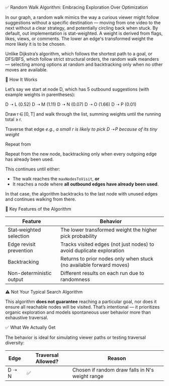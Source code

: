 ✅ Random Walk Algorithm: Embracing Exploration Over Optimization

In our graph, a random walk mimics the way a curious viewer might follow suggestions without a specific destination — moving from one video to the next without a clear strategy, and potentially circling back when stuck. By default, out implementation is stat-weighted. A weight is derived from flags, likes, views, or comments. The lower an edge's transformed weight the more likely it is to be chosen. 

Unlike Dijkstra’s algorithm, which follows the shortest path to a goal, or DFS/BFS, which follow strict structural orders, the random walk meanders — selecting among options at random and backtracking only when no other moves are available.

🧩 How It Works

Let’s say we start at node D, which has 5 outbound suggestions (with example weights in parentheses):

D ➝ L  (0.52)
D ➝ M  (1.11)
D ➝ N  (0.07)
D ➝ O  (1.66)
D ➝ P  (0.01)

Draw r ∈ [0, T] and walk through the list, summing weights until the running total ≥ r.

Traverse that edge *e.g., a small r is likely to pick D ➝ P because of its tiny weight*

Repeat from

Repeat from the new node, backtracking only when every outgoing edge has already been used.

This continues until either:

- The walk reaches the `maxNodesToVisit`, **or**
- It reaches a node where **all outbound edges have already been used**.

In that case, the algorithm backtracks to the last node with unused edges and continues walking from there.

🔁 Key Features of the Algorithm

| Feature                    | Behavior                                                                |
|----------------------------|-------------------------------------------------------------------------|
| Stat‑weighted selection    | The lower transformed weight the higher pick probability                |
| Edge revisit prevention    | Tracks visited edges (not just nodes) to avoid duplicate exploration    |
| Backtracking               | Returns to prior nodes only when stuck (no available forward moves)     |
| Non-deterministic output   | Different results on each run due to randomness                         |

⚠️ Not Your Typical Search Algorithm

This algorithm **does not guarantee** reaching a particular goal, nor does it ensure all reachable nodes will be visited. That’s intentional — it prioritizes organic exploration and models spontaneous user behavior more than exhaustive traversal.

✅ What We Actually Get

The behavior is ideal for simulating viewer paths or testing traversal diversity:

Edge   | Traversal Allowed?  | Reason
-------|---------------------|--------
D ➝ N |         ✅          | Chosen if random draw falls in N's weight range
